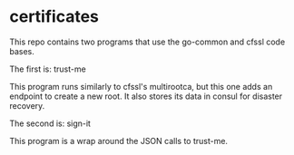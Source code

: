 # certificates

This repo contains two programs that use the go-common and cfssl code bases.

The first is: trust-me

This program runs similarly to cfssl's multirootca, but this one adds an endpoint to create a new root.
It also stores its data in consul for disaster recovery.

The second is: sign-it

This program is a wrap around the JSON calls to trust-me.

